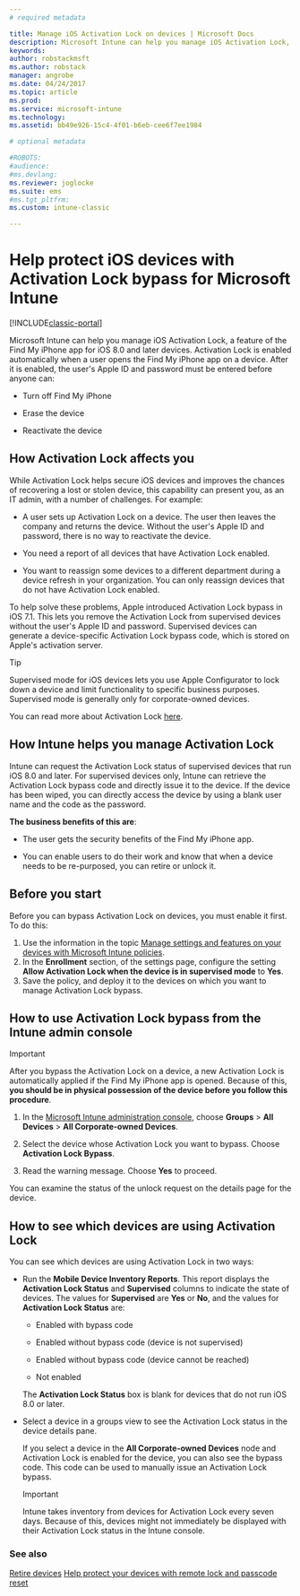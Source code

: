 ```yaml
---
# required metadata

title: Manage iOS Activation Lock on devices | Microsoft Docs
description: Microsoft Intune can help you manage iOS Activation Lock, a feature of the Find My iPhone app for iOS 7.1 and later devices.
keywords:
author: robstackmsftms.author: robstack
manager: angrobe
ms.date: 04/24/2017
ms.topic: article
ms.prod:
ms.service: microsoft-intune
ms.technology:
ms.assetid: bb49e926-15c4-4f01-b6eb-cee6f7ee1984

# optional metadata

#ROBOTS:
#audience:
#ms.devlang:
ms.reviewer: joglocke
ms.suite: ems
#ms.tgt_pltfrm:
ms.custom: intune-classic

---
```


# Help protect iOS devices with Activation Lock bypass for Microsoft Intune

[!INCLUDE[classic-portal](../includes/classic-portal.md)]

Microsoft Intune can help you manage iOS Activation Lock, a feature of the Find My iPhone app for iOS 8.0 and later devices. Activation Lock is enabled automatically when a user opens the Find My iPhone app on a device. After it is enabled, the user's Apple ID and password must be entered before anyone can: 

-   Turn off Find My iPhone

-   Erase the device

-   Reactivate the device

## How Activation Lock affects you
While Activation Lock helps secure iOS devices and improves the chances of recovering a lost or stolen device, this capability can present you, as an IT admin, with a number of challenges. For example:

-   A user sets up Activation Lock on a device. The user then leaves the company and returns the device. Without the user's Apple ID and password, there is no way to reactivate the device.

-   You need a report of all devices that have Activation Lock enabled.

-   You want to reassign some devices to a different department during a device refresh in your organization. You can only reassign devices that do not have Activation Lock enabled.

To help solve these problems, Apple introduced Activation Lock bypass in iOS 7.1. This lets you remove the Activation Lock from supervised devices without the user's Apple ID and password. Supervised devices can generate a device-specific Activation Lock bypass code, which is stored on Apple's activation server.

> [!TIP]
> Supervised mode for iOS devices lets you use Apple Configurator to lock down a device and limit functionality to specific business purposes. Supervised mode is generally only for corporate-owned devices.

You can read more about Activation Lock [here](https://support.apple.com/en-us/HT201365).

## How Intune helps you manage Activation Lock
Intune can request the Activation Lock status of supervised devices that run iOS 8.0 and later. For supervised devices only, Intune can retrieve the Activation Lock bypass code and directly issue it to the device. If the device has been wiped, you can directly access the device by using a blank user name and the code as the password.

**The business benefits of this are**:

-   The user gets the security benefits of the Find My iPhone app.

-   You can enable users to do their work and know that when a device needs to be re-purposed, you can retire or unlock it.

## Before you start

Before you can bypass Activation Lock on devices, you must enable it first. To do this:

1. Use the information in the topic [Manage settings and features on your devices with Microsoft Intune policies](/intune-classic/deploy-use/ios-policy-settings-in-microsoft-intune).
2. In the **Enrollment** section, of the settings page, configure the setting **Allow Activation Lock when the device is in supervised mode** to **Yes**.
3. Save the policy, and deploy it to the devices on which you want to manage Activation Lock bypass.

## How to use Activation Lock bypass from the Intune admin console
> [!IMPORTANT]
> After you bypass the Activation Lock on a device, a new Activation Lock is automatically applied if the Find My iPhone app is opened. Because of this, **you should be in physical possession of the device before you follow this procedure**.

1.  In the [Microsoft Intune administration console](https://manage.microsoft.com), choose **Groups** &gt; **All Devices** &gt; **All Corporate-owned Devices**.

2.  Select the device whose Activation Lock you want to bypass. Choose **Activation Lock Bypass**.

3.  Read the warning message. Choose **Yes** to proceed.

You can examine the status of the unlock request on the details page for the device.

## How to see which devices are using Activation Lock
You can see which devices are using Activation Lock in two ways:

-   Run the **Mobile Device Inventory Reports**. This report displays the **Activation Lock Status** and **Supervised** columns to indicate the state of devices. The values for **Supervised** are **Yes** or **No**, and the values for **Activation Lock Status** are:

    -   Enabled with bypass code

    -   Enabled without bypass code (device is not supervised)

    -   Enabled without bypass code (device cannot be reached)

    -   Not enabled

    The **Activation Lock Status** box is blank for devices that do not run iOS 8.0 or later.

-   Select a device in a groups view to see the Activation Lock status in the device details pane.

    If you select a device in the **All Corporate-owned Devices** node and Activation Lock is enabled for the device, you can also see the bypass code. This code can be used to manually issue an Activation Lock bypass.

	> [!IMPORTANT]
	>Intune takes inventory from devices for Activation Lock every seven days. Because of this, devices might not immediately be displayed with their Activation Lock status in the Intune console.


### See also
[Retire devices](retire-devices-from-microsoft-intune-management.md)
[Help protect your devices with remote lock and passcode reset](use-remote-lock-and-passcode-reset-in-microsoft-intune.md)

